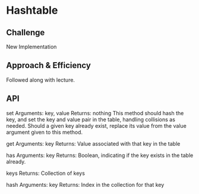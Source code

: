# Hashtable

## Challenge
New Implementation

## Approach & Efficiency
Followed along with lecture. 

## API
set
Arguments: key, value
Returns: nothing
This method should hash the key, and set the key and value pair in the table, handling collisions as needed.
Should a given key already exist, replace its value from the value argument given to this method.

get
Arguments: key
Returns: Value associated with that key in the table

has
Arguments: key
Returns: Boolean, indicating if the key exists in the table already.

keys
Returns: Collection of keys

hash
Arguments: key
Returns: Index in the collection for that key